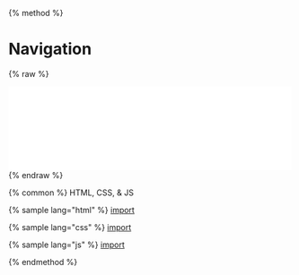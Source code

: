 
{% method %}
# Navigation
{% raw %}

<script>
  function resizeIframe(obj) {
    obj.style.height = obj.contentWindow.document.body.scrollHeight + 'px';
  }
</script>

<iframe src="../source/navigation.html" frameborder="0" scrolling="no" onload="resizeIframe(this)" width="100%"></iframe>
{% endraw %}

{% common %}
HTML, CSS, & JS

{% sample lang="html" %}
[import](../source/navigation.html)


{% sample lang="css" %}
[import](../source/css/navigation.css)


{% sample lang="js" %}
[import](../source/js/navigation.js)


{% endmethod %}
